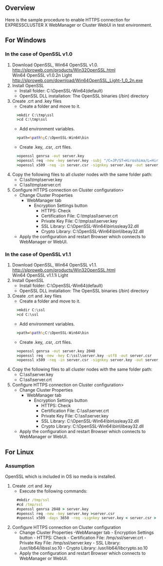 ## Overview
Here is the sample procedure to enable HTTPS connection for EXPRESSCLUSTER X WebManager or Cluster WebUI in test environment.

## For Windows
### In the case of OpenSSL v1.0
1. Download OpenSSL, Win64 OpenSSL v1.0.  
	http://slproweb.com/products/Win32OpenSSL.html  
	Win64 OpenSSL v1.0.2n Light  
	http://slproweb.com/download/Win64OpenSSL_Light-1_0_2n.exe
1. Install OpenSSL
	- Install folder: C:\OpenSSL-Win64(default)
	- OpenSSL DLL installation: The OpenSSL binaries (/bin) directory
1. Create .crt and .key files
	- Create a folder and move to it.  
	```bat
	  >mkdir C:\tmp\ssl
	  >cd C:\tmp\ssl
	```
	- Add environment variables.  
	```bat
	  >path=%path%;C:\OpenSSL-Win64\bin
	```
	- Create .key, .csr, .crt files.  
	```bat
	  >openssl genrsa -out server.key
	  >openssl req -new -key server.key -subj "/C=JP/ST=Hiroshima/L=Hiroshima/O=ore/OU=ore/CN=ore" -config c:\OpenSSL-Win64\bin\openssl.cfg > server.csr
	  >openssl x509 -req -in server.csr -signkey server.key -out server.crt -days 7300 -extensions server
	```
1. Copy the following files to all cluster nodes with the same folder path:
	- C:\ssl\tmp\server.key
	- C:\ssl\tmp\server.crt
1. Configure HTTPS connection on Cluster configuration>
	- Change Cluster Properties
		- WebManager tab
			- Encryption Settings button 
				- HTTPS: Check
				- Certification File: C:\tmp\ssl\server.crt
				- Private Key File: C:\tmp\ssl\server.key
				- SSL Library: C:\OpenSSL-Win64\bin\ssleay32.dll
				- Crypto Library: C:\OpenSSL-Win64\bin\libeay32.dll
	- Apply the configuration and restart Browser which connects to WebManager or WebUI.

### In the case of OpenSSL v1.1
1. Download OpenSSL, Win64 OpenSSL v1.1.
	http://slproweb.com/products/Win32OpenSSL.html  
	Win64 OpenSSL v1.1.1i Light
1. Install OpenSSL
	- Install folder: C:\OpenSSL-Win64(default)
	- OpenSSL DLL installation: The OpenSSL binaries (/bin) directory
1. Create .crt and .key files
	- Create a folder and move to it.  
	```bat
	  >mkdir C:\ssl
	  >cd C:\ssl
	```
	- Add environment variables.  
	```bat
	  >path=%path%;C:\OpenSSL-Win64\bin
	```
	- Create .key, .csr, .crt files.  
	```bat
	  >openssl genrsa -out server.key 2048
	  >openssl req -new -key C:\ssl\server.key -utf8 -out server.csr
	  >openssl x509 -req -in server.csr -signkey server.key -out server.crt -days 3650 -extensions server
	```
1. Copy the following files to all cluster nodes with the same folder path:
	- C:\ssl\server.key
	- C:\ssl\server.crt
1. Configure HTTPS connection on Cluster configuration>
	- Change Cluster Properties
		- WebManager tab
			- Encryption Settings button 
				- HTTPS: Check
				- Certification File: C:\ssl\server.crt
				- Private Key File: C:\ssl\server.key
				- SSL Library: C:\OpenSSL-Win64\bin\ssleay32.dll
				- Crypto Library: C:\OpenSSL-Win64\bin\libeay32.dll
	- Apply the configuration and restart Browser which connects to WebManager or WebUI.

## For Linux
### Assumption
OpenSSL which is included in OS iso media is installed.

1. Create .crt and .key
	- Execute the following commands:  
	```bat
	  #mkdir /tmp/ssl
	  #cd /tmp/ssl
	  #openssl genrsa 2048 > server.key
	  #openssl req -new -key server.key >server.csr
	  #openssl x509 -days 3650 -req -signkey server.key < server.csr > server.crt
	```
1. Configure HTTPS connection on Cluster configuration
	- Change Cluster Properties
		-WebManager tab
			- Encryption Settings button 
				- HTTPS: Check
				- Certification File: /tmp/ssl/server.crt
				- Private Key File: /tmp/ssl/server.key
				- SSL Library: /usr/lib64/libssl.so.10
				- Crypto Library: /usr/lib64/libcrypto.so.10
	- Apply the configuration and restart Browser which connects to WebManager or WebUI.
